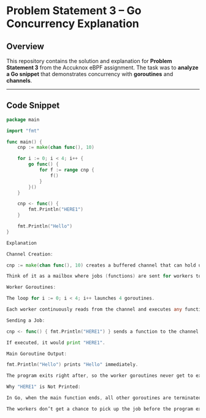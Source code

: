 # Problem Statement 3 – Go Concurrency Explanation

## Overview

This repository contains the solution and explanation for **Problem Statement 3** from the Accuknox eBPF assignment. The task was to **analyze a Go snippet** that demonstrates concurrency with **goroutines** and **channels**.

---

## Code Snippet

```go
package main

import "fmt"

func main() {
    cnp := make(chan func(), 10)

    for i := 0; i < 4; i++ {
        go func() {
            for f := range cnp {
                f()
            }
        }()
    }

    cnp <- func() {
        fmt.Println("HERE1")
    }

    fmt.Println("Hello")
}

Explanation

Channel Creation:

cnp := make(chan func(), 10) creates a buffered channel that can hold up to 10 functions.

Think of it as a mailbox where jobs (functions) are sent for workers to execute.

Worker Goroutines:

The loop for i := 0; i < 4; i++ launches 4 goroutines.

Each worker continuously reads from the channel and executes any function received, forming a simple worker pool.

Sending a Job:

cnp <- func() { fmt.Println("HERE1") } sends a function to the channel.

If executed, it would print "HERE1".

Main Goroutine Output:

fmt.Println("Hello") prints "Hello" immediately.

The program exits right after, so the worker goroutines never get to execute the job.

Why "HERE1" is Not Printed:

In Go, when the main function ends, all other goroutines are terminated.

The workers don’t get a chance to pick up the job before the program exits.